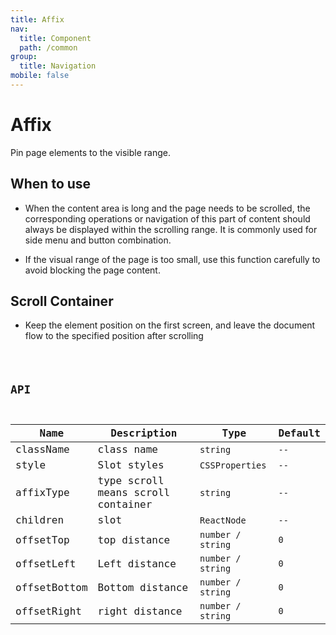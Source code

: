```yaml
---
title: Affix
nav:
  title: Component
  path: /common
group:
  title: Navigation
mobile: false
---
```


# Affix

Pin page elements to the visible range.

## When to use

- When the content area is long and the page needs to be scrolled, the corresponding operations or navigation of this part of content should always be displayed within the scrolling range. It is commonly used for side menu and button combination.

- If the visual range of the page is too small, use this function carefully to avoid blocking the page content.

## Scroll Container

- Keep the element position on the first screen, and leave the document flow to the specified position after scrolling

<code src="./demos/index1.tsx" />

## API

| Name         | Description                        | Type              | Default |
| ------------ | ---------------------------------- | ----------------- | ------- |
| className    | class name                         | `string`          | `--`    |
| style        | Slot styles                        | `CSSProperties`   | `--`    |
| affixType    | type scroll means scroll container | `string`          | `--`    |
| children     | slot                               | `ReactNode`       | `--`    |
| offsetTop    | top distance                       | `number / string` | `0`     |
| offsetLeft   | Left distance                      | `number / string` | `0`     |
| offsetBottom | Bottom distance                    | `number / string` | `0`     |
| offsetRight  | right distance                     | `number / string` | `0`     |
